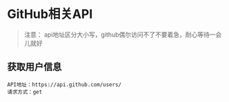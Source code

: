 # GitHub相关API

> 注意： api地址区分大小写，github偶尔访问不了不要着急，耐心等待一会儿就好


## 获取用户信息


```
API地址：https://api.github.com/users/
请求方式：get

```